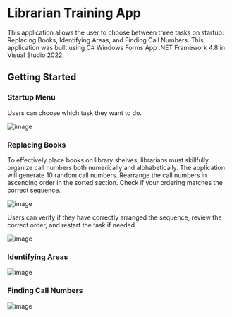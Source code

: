 # Librarian Training App
This application allows the user to choose between three tasks on startup: Replacing Books, Identifying Areas, and Finding Call Numbers.  This application was built using C# Windows Forms App .NET Framework 4.8 in Visual Studio 2022. 

## Getting Started

### Startup Menu
Users can choose which task they want to do.

![image](https://github.com/basgbasg/test/assets/133644970/b21a8cd0-d6a3-44ac-8b44-f013e4c9072e)


### Replacing Books
To effectively place books on library shelves, librarians must skillfully organize call numbers both numerically and alphabetically. The application will generate 10 random call numbers. Rearrange the call numbers in ascending order in the sorted section. Check if your ordering matches the correct sequence.

![image](https://github.com/basgbasg/test/assets/133644970/c19d5369-04bc-4d32-87c0-973927b48726)

Users can verify if they have correctly arranged the sequence, review the correct order, and restart the task if needed.

![image](https://github.com/basgbasg/test/assets/133644970/c4cf6554-cbc1-44fe-bfc8-9c611608e5df)



### Identifying Areas

![image](https://github.com/basgbasg/test/assets/133644970/366c3031-6a71-4413-b51f-5cf792874e0a)



### Finding Call Numbers

![image](https://github.com/basgbasg/test/assets/133644970/e88834dc-b1f4-4e7b-91dd-18011439874e)







